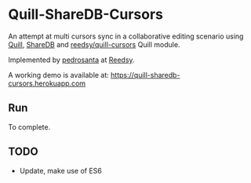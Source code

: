 # Quill-ShareDB-Cursors
An attempt at multi cursors sync in a collaborative editing scenario using [Quill](https://quilljs.com/), [ShareDB](https://github.com/share/sharedb) and [reedsy/quill-cursors](https://github.com/reedsy/quill-cursors) Quill module.

Implemented by [pedrosanta](https://github.com/pedrosanta) at [Reedsy](https://reedsy.com).

A working demo is available at: https://quill-sharedb-cursors.herokuapp.com

## Run

To complete.

## TODO

* Update, make use of ES6
